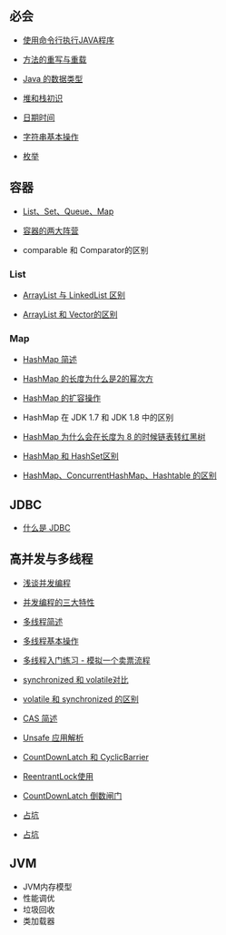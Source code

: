 ## 必会

- [使用命令行执行JAVA程序](基础/必会/使用命令行执行JAVA程序)

- [方法的重写与重载](基础/必会/方法的重写与重载)

- [Java 的数据类型](基础/必会/Java的数据类型)

- [堆和栈初识](基础/必会/堆和栈初识)

- [日期时间](基础/必会/日期时间)

- [字符串基本操作](基础/必会/字符串基本操作)

- [枚举](基础/必会/枚举)



## 容器

- [List、Set、Queue、Map](基础/容器/List、Set、Queue、Map)

- [容器的两大阵营](基础/容器/容器的两大阵营)

- comparable 和 Comparator的区别

### List

- [ArrayList 与 LinkedList 区别](基础/容器/ArrayList与LinkedList区别)

- [ArrayList 和 Vector的区别](基础/容器/ArrayList和Vector的区别) 




### Map

- [HashMap 简述](基础/容器/HashMap简述)

- [HashMap 的长度为什么是2的幂次方](基础/容器/HashMap的长度为什么是2的幂次方)

- [HashMap 的扩容操作](基础/容器/HashMap的扩容操作)

- HashMap 在 JDK 1.7 和 JDK 1.8 中的区别

- [HashMap 为什么会在长度为 8 的时候链表转红黑树](基础/容器/HashMap为什么会在长度为8的时候链表转红黑树)

- [HashMap 和 HashSet区别](基础/容器/HashMap和HashSet区别)

- [HashMap、ConcurrentHashMap、Hashtable 的区别](基础/容器/HashMap、ConcurrentHashMap、Hashtable的区别.md)



## JDBC

- [什么是 JDBC](基础/JDBC/什么是JDBC)





## 高并发与多线程

- [浅谈并发编程](基础/高并发与多线程/浅谈并发编程)
- [并发编程的三大特性](基础/高并发与多线程/并发编程的三大特性)
- [多线程简述](基础/高并发与多线程/多线程简述)
- [多线程基本操作](基础/高并发与多线程/多线程基本操作)
- [多线程入门练习 - 模拟一个卖票流程](基础/高并发与多线程/多线程入门练习-模拟一个卖票流程)
- [synchronized 和 volatile对比](基础/高并发与多线程/synchronized和volatile对比)
- [volatile 和 synchronized 的区别](基础/高并发与多线程/volatile和synchronized的区别)
- [CAS 简述](基础/高并发与多线程/CAS简述)
- [Unsafe 应用解析](基础/高并发与多线程/Unsafe应用解析)
- [CountDownLatch 和 CyclicBarrier](基础/高并发与多线程/CountDownLatch和CyclicBarrier)
- [ReentrantLock使用](基础/高并发与多线程/ReentrantLock使用)
- [CountDownLatch 倒数闸门](基础/高并发与多线程/CountDownLatch)

- [占坑](基础/高并发与多线程/占坑)
- [占坑](基础/高并发与多线程/占坑)




## JVM

- JVM内存模型
- 性能调优
- 垃圾回收
- 类加载器





